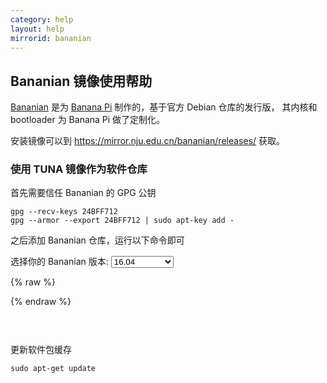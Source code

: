 ```yaml
---
category: help
layout: help
mirrorid: bananian
---
```


## Bananian 镜像使用帮助

[Bananian](https://www.bananian.org/) 是为 [Banana Pi](http://www.banana-pi.org/) 制作的，基于官方 Debian 仓库的发行版，
其内核和 bootloader 为 Banana Pi 做了定制化。

安装镜像可以到 <https://mirror.nju.edu.cn/bananian/releases/> 获取。

### 使用 TUNA 镜像作为软件仓库

首先需要信任 Bananian 的 GPG 公钥

```
gpg --recv-keys 24BFF712
gpg --armor --export 24BFF712 | sudo apt-key add -
```

之后添加 Bananian 仓库，运行以下命令即可

<form class="form-inline">
<div class="form-group">
	<label>选择你的 Bananian 版本: </label>
	<select class="form-control release-select" data-template="#apt-template" data-target="#apt-content">
	  <option data-release="1604" data-opt='{"debian": "jessie"}' selected>16.04</option>
	  <option data-release="jessie" data-opt='{"debian": "jessie"}'>15.08</option>
	  <option data-release="wheezy" data-opt='{"debian": "wheezy"}'>15.04 或更早</option>
	</select>
</div>
</form>

{% raw %}
<script id="apt-template" type="x-tmpl-markup">
# 激活 TUNA bananian 镜像
sudo cat > /etc/apt/sources.list.d/bananian.list << EOF
deb http://{%endraw%}mirror.nju.edu.cn{%raw%}/bananian/packages {{release_name}} main
EOF

# 激活 TUNA debian 镜像
sudo cat > /etc/apt/sources.list << EOF
deb http://{%endraw%}mirror.nju.edu.cn{%raw%}/debian/ {{debian}} main contrib non-free
deb http://{%endraw%}mirror.nju.edu.cn{%raw%}/debian/ {{debian}}-backports main contrib non-free
deb http://{%endraw%}mirror.nju.edu.cn{%raw%}/debian/ {{debian}}-updates main contrib non-free
deb http://{%endraw%}mirror.nju.edu.cn{%raw%}/debian-security/ {{debian}}/updates main contrib non-free
deb-src http://{%endraw%}mirror.nju.edu.cn{%raw%}/debian/ {{debian}} main contrib non-free
deb-src http://{%endraw%}mirror.nju.edu.cn{%raw%}/debian/ {{debian}}-backports main contrib non-free
deb-src http://{%endraw%}mirror.nju.edu.cn{%raw%}/debian/ {{debian}}-updates main contrib non-free
deb-src http://{%endraw%}mirror.nju.edu.cn{%raw%}/debian-security/ {{debian}}/updates main contrib non-free
EOF
</script>
{% endraw %}

<p></p>

<pre>
<code id="apt-content">
</code>
</pre>

更新软件包缓存

```
sudo apt-get update
```
